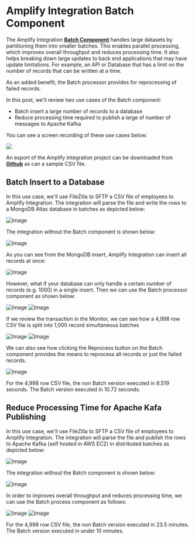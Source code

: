 # Amplify Integration Batch Component

The Amplify Integration [**Batch Component**](https://docs.axway.com/bundle/amplify_integration/page/system_components.html) handles large datasets by partitioning them into smaller batches. This enables parallel processing, which improves overall throughput and reduces processing time. It also helps breaking down large updates to back end applications that may have update limitations. For example, an API or Database that has a limit on the number of records that can be written at a time.

As an added benefit, the Batch processor provides for reprocessing of failed records.

In this post, we'll review two use cases of the Batch component:

* Batch insert a large number of records to a database
* Reduce processing time required to publish a large of number of messages to Apache Kafka

You can see a screen recording of these use cases below:

[![](https://markdown-videos-api.jorgenkh.no/youtube/IRlFSW2yQfo)](https://youtu.be/IRlFSW2yQfo)

An export of the Amplify Integration project can be downloaded from [**Github**](https://github.com/lbrenman/Amplify-Integration-Batch-Processing-Component) as can a sample CSV file.

## Batch Insert to a Database

In this use case, we'll use FileZilla to SFTP a CSV file of employees to Amplify Integration. The integration will parse the file and write the rows to a MongoDB Atlas database in batches as depicted below:

![Image](https://i.imgur.com/rKu0stH.png)

The integration without the Batch component is shown below:

![Image](https://i.imgur.com/Dg0AFAg.png)

As you can see from the MongoDB insert, Amplify Integration can insert all records at once:

![Image](https://i.imgur.com/A7jtF59.png)

However, what if your database can only handle a certain number of records (e.g. 1000) in a single insert. Then we can use the Batch processor component as shown below:

![Image](https://i.imgur.com/DcK8gsh.png)
![Image](https://i.imgur.com/pJ0jvmG.png)

If we review the transaction in the Monitor, we can see how a 4,998 row CSV file is split into 1,000 record simultaneous batches

![Image](https://i.imgur.com/Q5eknZC.png)
![Image](https://i.imgur.com/tjklrbt.png)

We can also see how clicking the Reprocess button on the Batch component provides the means to reprocess all records or just the failed records.

![Image](https://i.imgur.com/mBrS6J8.png)

For the 4,998 row CSV file, the non Batch version executed in 8.519 seconds. The Batch version executed in 10.72 seconds.

## Reduce Processing Time for Apache Kafa Publishing

In this use case, we'll use FileZilla to SFTP a CSV file of employees to Amplify Integration. The integration will parse the file and publish the rows to Apache Kafka (self hosted in AWS EC2) in distributed batches as depicted below:

![Image](https://i.imgur.com/p7E0JiM.png)

The integration without the Batch component is shown below:

![Image](https://i.imgur.com/qhIURtj.png)

In order to improves overall throughput and reduces processing time, we can use the Batch process component as follows:

![Image](https://i.imgur.com/QYR2his.png)
![Image](https://i.imgur.com/I0lYyH3.png)

For the 4,998 row CSV file, the non Batch version executed in 23.5 minutes. The Batch version executed in under 10 minutes.